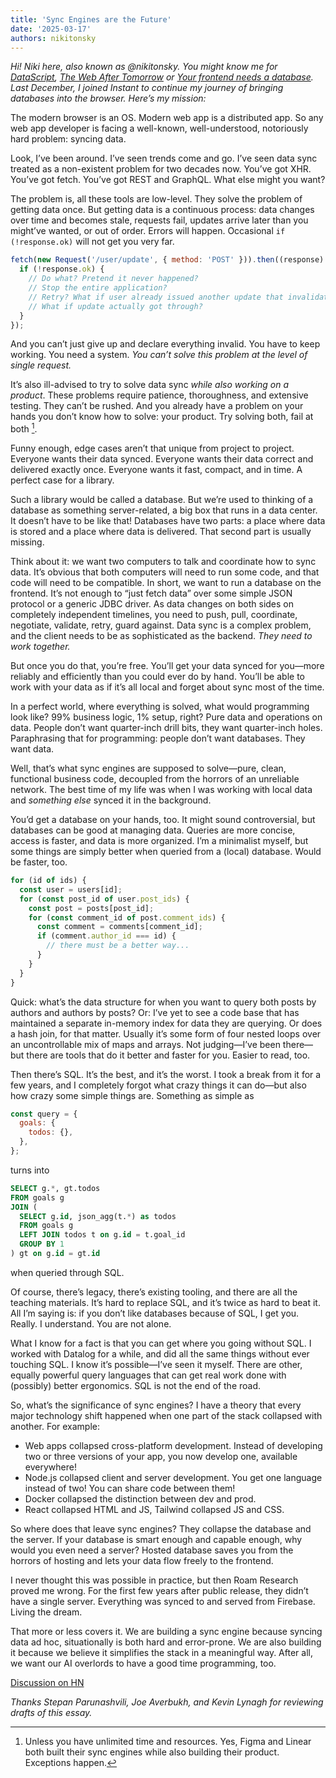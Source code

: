 ```yaml
---
title: 'Sync Engines are the Future'
date: '2025-03-17'
authors: nikitonsky
---
```


_Hi! Niki here, also known as @nikitonsky. You might know me for [DataScript](https://github.com/tonsky/datascript), [The Web After Tomorrow](https://tonsky.me/blog/the-web-after-tomorrow/) or [Your frontend needs a database](https://www.hytradboi.com/2022/your-frontend-needs-a-database/). Last December, I joined Instant to continue my journey of bringing databases into the browser. Here’s my mission:_

The modern browser is an OS. Modern web app is a distributed app. So any web app developer is facing a well-known, well-understood, notoriously hard problem: syncing data.

Look, I’ve been around. I’ve seen trends come and go. I’ve seen data sync treated as a non-existent problem for two decades now. You’ve got XHR. You’ve got fetch. You’ve got REST and GraphQL. What else might you want?

The problem is, all these tools are low-level. They solve the problem of getting data once. But getting data is a continuous process: data changes over time and becomes stale, requests fail, updates arrive later than you might’ve wanted, or out of order. Errors will happen. Occasional `if (!response.ok)` will not get you very far.

```js
fetch(new Request('/user/update', { method: 'POST' })).then((response) => {
  if (!response.ok) {
    // Do what? Pretend it never happened?
    // Stop the entire application?
    // Retry? What if user already issued another update that invalidates this one?
    // What if update actually got through?
  }
});
```

And you can’t just give up and declare everything invalid. You have to keep working. You need a system. _You can’t solve this problem at the level of single request._

It’s also ill-advised to try to solve data sync _while also working on a product_. These problems require patience, thoroughness, and extensive testing. They can’t be rushed. And you already have a problem on your hands you don’t know how to solve: your product. Try solving both, fail at both [^1].

Funny enough, edge cases aren’t that unique from project to project. Everyone wants their data synced. Everyone wants their data correct and delivered exactly once. Everyone wants it fast, compact, and in time. A perfect case for a library.

Such a library would be called a database. But we’re used to thinking of a database as something server-related, a big box that runs in a data center. It doesn’t have to be like that! Databases have two parts: a place where data is stored and a place where data is delivered. That second part is usually missing.

Think about it: we want two computers to talk and coordinate how to sync data. It’s obvious that both computers will need to run some code, and that code will need to be compatible. In short, we want to run a database on the frontend. It’s not enough to “just fetch data” over some simple JSON protocol or a generic JDBC driver. As data changes on both sides on completely independent timelines, you need to push, pull, coordinate, negotiate, validate, retry, guard against. Data sync is a complex problem, and the client needs to be as sophisticated as the backend. _They need to work together._

But once you do that, you’re free. You’ll get your data synced for you—more reliably and efficiently than you could ever do by hand. You’ll be able to work with your data as if it’s all local and forget about sync most of the time.

In a perfect world, where everything is solved, what would programming look like? 99% business logic, 1% setup, right? Pure data and operations on data. People don’t want quarter-inch drill bits, they want quarter-inch holes. Paraphrasing that for programming: people don’t want databases. They want data.

Well, that’s what sync engines are supposed to solve—pure, clean, functional business code, decoupled from the horrors of an unreliable network. The best time of my life was when I was working with local data and _something else_ synced it in the background.

You’d get a database on your hands, too. It might sound controversial, but databases can be good at managing data. Queries are more concise, access is faster, and data is more organized. I’m a minimalist myself, but some things are simply better when queried from a (local) database. Would be faster, too.

```js
for (id of ids) {
  const user = users[id];
  for (const post_id of user.post_ids) {
    const post = posts[post_id];
    for (const comment_id of post.comment_ids) {
      const comment = comments[comment_id];
      if (comment.author_id === id) {
        // there must be a better way...
      }
    }
  }
}
```

Quick: what’s the data structure for when you want to query both posts by authors and authors by posts? Or: I’ve yet to see a code base that has maintained a separate in-memory index for data they are querying. Or does a hash join, for that matter. Usually it’s some form of four nested loops over an uncontrollable mix of maps and arrays. Not judging—I’ve been there—but there are tools that do it better and faster for you. Easier to read, too.

Then there’s SQL. It’s the best, and it’s the worst. I took a break from it for a few years, and I completely forgot what crazy things it can do—but also how crazy some simple things are. Something as simple as

```js
const query = {
  goals: {
    todos: {},
  },
};
```

turns into

```sql
SELECT g.*, gt.todos
FROM goals g
JOIN (
  SELECT g.id, json_agg(t.*) as todos
  FROM goals g
  LEFT JOIN todos t on g.id = t.goal_id
  GROUP BY 1
) gt on g.id = gt.id
```

when queried through SQL.

Of course, there’s legacy, there’s existing tooling, and there are all the teaching materials. It’s hard to replace SQL, and it’s twice as hard to beat it. All I’m saying is: if you don’t like databases because of SQL, I get you. Really. I understand. You are not alone.

What I know for a fact is that you can get where you going without SQL. I worked with Datalog for a while, and did all the same things without ever touching SQL. I know it’s possible—I’ve seen it myself. There are other, equally powerful query languages that can get real work done with (possibly) better ergonomics. SQL is not the end of the road.

So, what’s the significance of sync engines? I have a theory that every major technology shift happened when one part of the stack collapsed with another. For example:

- Web apps collapsed cross-platform development. Instead of developing two or three versions of your app, you now develop one, available everywhere!
- Node.js collapsed client and server development. You get one language instead of two! You can share code between them!
- Docker collapsed the distinction between dev and prod.
- React collapsed HTML and JS, Tailwind collapsed JS and CSS.

So where does that leave sync engines? They collapse the database and the server. If your database is smart enough and capable enough, why would you even need a server? Hosted database saves you from the horrors of hosting and lets your data flow freely to the frontend.

I never thought this was possible in practice, but then Roam Research proved me wrong. For the first few years after public release, they didn’t have a single server. Everything was synced to and served from Firebase. Living the dream.

That more or less covers it. We are building a sync engine because syncing data ad hoc, situationally is both hard and error-prone. We are also building it because we believe it simplifies the stack in a meaningful way. After all, we want our AI overlords to have a good time programming, too.

[Discussion on HN](https://news.ycombinator.com/item?id=43397640)

_Thanks Stepan Parunashvili, Joe Averbukh, and Kevin Lynagh for reviewing drafts of this essay._

[^1]: Unless you have unlimited time and resources. Yes, Figma and Linear both built their sync engines while also building their product. Exceptions happen.
